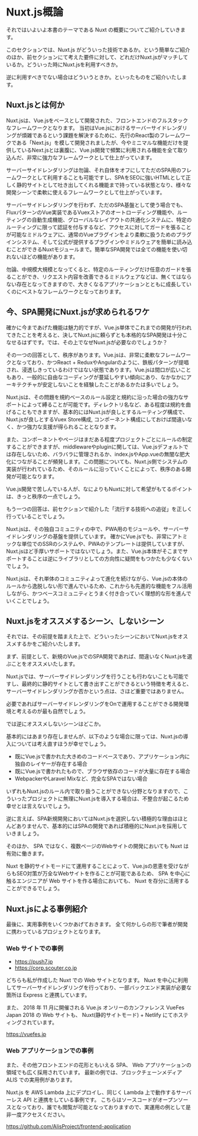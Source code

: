 # Nuxt.js概論

それではいよいよ本書のテーマである Nuxt の概要についてご紹介していきます。

このセクションでは、Nuxt.js がどういった技術であるか。という簡単なご紹介のほか、前セクションにて考えた要件に対して、どれだけNuxt.jsがマッチしているか。どういった時にNuxt.jsを利用すべきか。

逆に利用すべきでない場合はどういうときか。といったものをご紹介いたします。

## Nuxt.jsとは何か

Nuxt.jsは、Vue.jsをベースとして開発された、フロントエンドのフルスタックなフレームワークとなります。
当初はVue.jsにおけるサーバーサイドレンダリングが煩雑であるという課題を解決するために、先行のReact製のフレームワークである「Next.js」を模して開発されましたが、今やミニマルな機能だけを提供しているNext.jsとは裏腹に、Vue.js開発で頻繁に利用される機能を全て取り込んだ、非常に強力なフレームワークとして仕上がっています。

サーバーサイドレンダリングは勿論、それ自体をオフにしてただのSPA用のフレームワークとして利用することも可能ですし、SPAをSEOに強いHTMLとして正しく静的サイトとして吐き出してくれる機能まで持っている状態となり、様々な開発シーンで柔軟に使えるフレームワークとして仕上がっています。

サーバーサイドレンダリングを行わず、ただのSPA基盤として使う場合でも、FluxパターンのVue実装であるVuexストアのオートローディング機能や、ルーティングの自動生成機能、グローバルなレイアウトの共通化システムに、特定のルーティングに限って認証を付与するなど、アクセスに対してガードを張ることが可能なミドルウェアに、通常のVueプラグインをより柔軟に扱うためのプラグインシステム、そして公式が提供するプラグインやミドルウェアを簡単に読み込むことができるNuxtモジュールまで。簡単なSPA開発では全ての機能を使い切れないほどの機能があります。

勿論、中規模大規模となってくると、特定のルーティングだけ任意のガードを張ることができ、リクエスト内容を改善できるミドルウェアなどは、無くてはならない存在となってきますので、大きくなるアプリケーションとともに成長していくのにベストなフレームワークとなっております。

## 今、SPA開発にNuxt.jsが求められるワケ

確かに今まであげた機能は魅力的ですが、Vue.js単体でこれまでの開発が行われてきたことを考えると、決してNuxt.jsに頼らずとも本格的なSPA開発は十分こなせるはずです。では、その上でなぜNuxt.jsが必要なのでしょうか？

その一つの回答として、秩序があります。Vue.jsは、非常に柔軟なフレームワークとなっており、かつReact + ReduxやAngularのように、鉄板パターンが提唱され、浸透しきっているわけではない状態であります。Vue.jsは間口が広いこともあり、一般的に自由なコーディングが蔓延しやすい傾向にあり、なかなかにアーキテクチャが安定しないことを経験したことがあるかたは多いでしょう。

Nuxt.jsは、その問題を規約ベースのルール設定と規約に沿った場合の強力なサポートによって縛ることが可能です。ディレクトリ名など、ある程度は規約を曲げることもできますが、基本的にはNuxt.jsが良しとするルーティング構成で、Nuxt.jsが良しとするVuex Store構成, コンポーネント構成にしておけば間違いなく、かつ強力な支援が得られることとなります。

また、コンポーネントやページはまだある程度プロジェクトごとにルールの制定することができますが、middlewareやpluginに関しては、Vue.jsデフォルトでは存在しないため、バラバラに管理されるか、index.jsやApp.vueの無闇な肥大化につながることが頻発します。この問題についても、Nuxt.js側でシステムの実装が行われているため、そのルールに沿っていくことによって、秩序のある開発が可能となります。

Vue.js開発で苦しんでいる人が、なによりもNuxtに対して希望がもてるポイントは、きっと秩序の一点でしょう。

もう一つの回答は、前セクションで紹介した「流行する技術への追従」を正しく行っていることでしょう。

Nuxt.jsは、その独自コミュニティの中で、PWA用のモジュールや、サーバーサイドレンダリングの基盤を提供しています。
確かにVue.jsでも、非常にアトミックな単位でのSSRのシステムや、PWAのテンプレートは提供していますが、Nuxt.jsほど手厚いサポートではないでしょう。また、Vue.js本体がそこまでサポートすることは逆にライブラリとしての方向性に疑問をもつかたも少なくないでしょう。

Nuxt.jsは、それ単体のコミュニティよって進化を続けながら、Vue.jsの本体のルールから逸脱しない形で進んでいるため、これからも先進的な機能をフル活用しながら、かつベースコミュニティとうまく付き合っていく理想的な形を進んでいくことでしょう。

## Nuxt.jsをオススメするシーン、しないシーン

それでは、その前提を踏まえた上で、どういったシーンにおいてNuxt.jsをオススメするかをご紹介いたします。

まず、前提として、新規のVue.jsでのSPA開発であれば、間違いなくNuxt.jsを選ぶことをオススメいたします。

Nuxt.jsでは、サーバーサイドレンダリングを行うことも行わないことも可能ですし、最終的に静的サイトとして書き出すことができるという特徴を考えると、サーバーサイドレンダリングか否かという点は、さほど重要ではありません。

必要であればサーバーサイドレンダリングをOnで運用することができる開発環境と考えるのが最も自然でしょう。

では逆にオススメしないシーンはどこか。

基本的にはあまり存在しませんが、以下のような場合に限っては、Nuxt.jsの導入については考え直すほうが幸せでしょう。

- 既にVue.jsで書かれた大きめのコードベースであり、アプリケーション内に独自のレイヤーが存在する場合
- 既にVue.jsで書かれたもので、ブラウザ依存のコードが大量に存在する場合
- WebpackerやLaravel Mixなど、完全なSPAではない場合

いずれもNuxt.jsのルール内で取り扱うことができない分野となりますので、こういったプロジェクトに無理にNuxt.jsを導入する場合は、不整合が起こるため幸せとは言えないでしょう。

逆に言えば、SPA新規開発においてはNuxt.jsを選択しない積極的な理由はほとんどありませんで、基本的にはSPAの開発であれば積極的にNuxt.jsを採用していきましょう。

そのほか、 SPA ではなく、複数ページのWebサイトの開発においても Nuxt は有効に働きます。

Nuxt を静的サイトモードにて運用することによって、Vue.jsの恩恵を受けながらもSEO対策が万全なWebサイトを作ることが可能であるため、 SPA を中心に触るエンジニアが Web サイトを作る場合においても、 Nuxt を存分に活用することができるでしょう。

## Nuxt.jsによる事例紹介

最後に、実用事例をいくつかあげておきます。
全て何かしらの形で筆者が開発に携わっているプロジェクトとなります。

### Web サイトでの事例

- https://push7.jp
- https://corp.scouter.co.jp

 どちらも私が作成した Nuxt での Web サイトとなります。
 Nuxt を中心に利用してサーバーサイドレンダリングを行っており、一部バックエンド実装が必要な箇所は Express と連携しています。

また、 2018 年 11 月に開催される Vue.js オンリーのカンファレンス VueFes Japan 2018 の Web サイトも、 Nuxt(静的サイトモード) + Netlify にてホスティングされています。

https://vuefes.jp

### Web アプリケーションでの事例

また、その他フロントエンドの花形ともいえる SPA、 Web アプリケーションの領域でも広く採用されています。
最新の例では、ブロックチェーンメディア ALIS での実用例があります。

Nuxt.js を AWS Lambda 上にデプロイし、同じく Lambda 上で動作するサーバーレス API と連携をしている事例です。
こちらはソースコードがオープンソースとなっており、誰でも閲覧が可能となっておりますので、実運用の例として是非一度アクセスください。

https://github.com/AlisProject/frontend-application
